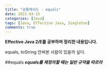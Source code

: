 ```yaml
---
title: "공통메서드 - equals"
date: 2021-03-15
categories: [Java]
tags: [Java, Effective Java, Singleton]
comments: true
---
```


**Effective Java 2/E를 공부하며 정리한 내용입니다.**
<br>

equals, toString 안써본 사람이 있을까 싶다.  

##equals
***equals를 재정의할 때는 일반 규약을 따르라***

